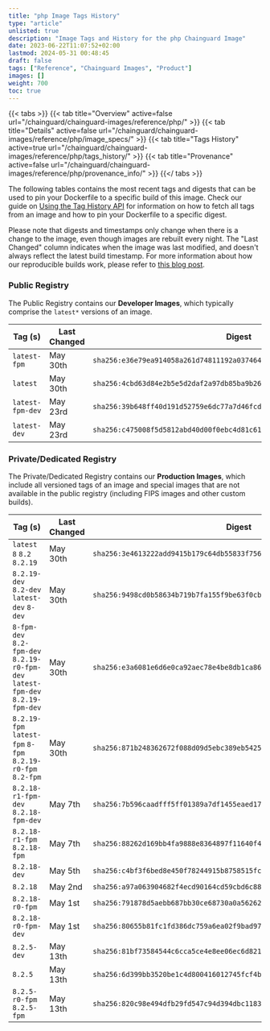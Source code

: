 ```yaml
---
title: "php Image Tags History"
type: "article"
unlisted: true
description: "Image Tags and History for the php Chainguard Image"
date: 2023-06-22T11:07:52+02:00
lastmod: 2024-05-31 00:48:45
draft: false
tags: ["Reference", "Chainguard Images", "Product"]
images: []
weight: 700
toc: true
---
```


{{< tabs >}}
{{< tab title="Overview" active=false url="/chainguard/chainguard-images/reference/php/" >}}
{{< tab title="Details" active=false url="/chainguard/chainguard-images/reference/php/image_specs/" >}}
{{< tab title="Tags History" active=true url="/chainguard/chainguard-images/reference/php/tags_history/" >}}
{{< tab title="Provenance" active=false url="/chainguard/chainguard-images/reference/php/provenance_info/" >}}
{{</ tabs >}}

The following tables contains the most recent tags and digests that can be used to pin your Dockerfile to a specific build of this image. Check our guide on [Using the Tag History API](/chainguard/chainguard-images/using-the-tag-history-api/) for information on how to fetch all tags from an image and how to pin your Dockerfile to a specific digest.

Please note that digests and timestamps only change when there is a change to the image, even though images are rebuilt every night. The "Last Changed" column indicates when the image was last modified, and doesn't always reflect the latest build timestamp. For more information about how our reproducible builds work, please refer to [this blog post](https://www.chainguard.dev/unchained/reproducing-chainguards-reproducible-image-builds).

### Public Registry
The Public Registry contains our **Developer Images**, which typically comprise the `latest*` versions of an image.

| Tag (s)           | Last Changed | Digest                                                                    |
|-------------------|--------------|---------------------------------------------------------------------------|
|  `latest-fpm`     | May 30th     | `sha256:e36e79ea914058a261d74811192a03746488d80785a126e2e023d6becce6638b` |
|  `latest`         | May 30th     | `sha256:4cbd63d84e2b5e5d2daf2a97db85ba9b264a7e4baebe462571d18caccb7d4f6a` |
|  `latest-fpm-dev` | May 23rd     | `sha256:39b648ff40d191d52759e6dc77a7d46fcd34e1de60ba30e0e0e6051852479956` |
|  `latest-dev`     | May 23rd     | `sha256:c475008f5d5812abd40d00f0ebc4d81c6175f441b5bf398ba6c4137c7db9a64b` |


### Private/Dedicated Registry
The Private/Dedicated Registry contains our **Production Images**, which include all versioned tags of an image and special images that are not available in the public registry (including FIPS images and other custom builds).

| Tag (s)                                                                          | Last Changed | Digest                                                                    |
|----------------------------------------------------------------------------------|--------------|---------------------------------------------------------------------------|
|  `latest` `8` `8.2` `8.2.19`                                                     | May 30th     | `sha256:3e4613222add9415b179c64db55833f7569df96d594927e4f58a99b6ae62c3d0` |
|  `8.2.19-dev` `8.2-dev` `latest-dev` `8-dev`                                     | May 30th     | `sha256:9498cd0b58634b719b7fa155f9be63f0cbf2399d7e08fbc1fc268af158325c19` |
|  `8-fpm-dev` `8.2-fpm-dev` `8.2.19-r0-fpm-dev` `latest-fpm-dev` `8.2.19-fpm-dev` | May 30th     | `sha256:e3a6081e6d6e0ca92aec78e4be8db1ca863e154f30d85cf882a543f55c2b26e7` |
|  `8.2.19-fpm` `latest-fpm` `8-fpm` `8.2.19-r0-fpm` `8.2-fpm`                     | May 30th     | `sha256:871b248362672f088d09d5ebc389eb5425114be9ce51b35bd6a083fb1eebdafb` |
|  `8.2.18-r1-fpm-dev` `8.2.18-fpm-dev`                                            | May 7th      | `sha256:7b596caadfff5ff01389a7df1455eaed17072eee8838d70550acdecff0075224` |
|  `8.2.18-r1-fpm` `8.2.18-fpm`                                                    | May 7th      | `sha256:88262d169bb4fa9888e8364897f11640f42183ecbf12aa9c5726ac8cba147adb` |
|  `8.2.18-dev`                                                                    | May 5th      | `sha256:c4bf3f6bed8e450f78244915b8758515fc6986feb9c9d128db900700ee32d666` |
|  `8.2.18`                                                                        | May 2nd      | `sha256:a97a063904682f4ecd90164cd59cbd6c88337a6f7f9762ac19b2a573d204b38a` |
|  `8.2.18-r0-fpm`                                                                 | May 1st      | `sha256:791878d5aebb687bb30ce68730a0a56262f8ea6356b600446865ba75d76cdf93` |
|  `8.2.18-r0-fpm-dev`                                                             | May 1st      | `sha256:80655b81fc1fd386dc759a6ea02f9bad9763c4011370dc2025c7ce81e2fedd0e` |
|  `8.2.5-dev`                                                                     | May 13th     | `sha256:81bf73584544c6cca5ce4e8ee06ec6d821f1a59681ead4f30e836d9960151e47` |
|  `8.2.5`                                                                         | May 13th     | `sha256:6d399bb3520be1c4d800416012745fcf4b8e707fb45913fba311c4c4472baafc` |
|  `8.2.5-r0-fpm` `8.2.5-fpm`                                                      | May 13th     | `sha256:820c98e494dfb29fd547c94d394dbc118360af50321e3dc2cbe6f9b2bbc38945` |

